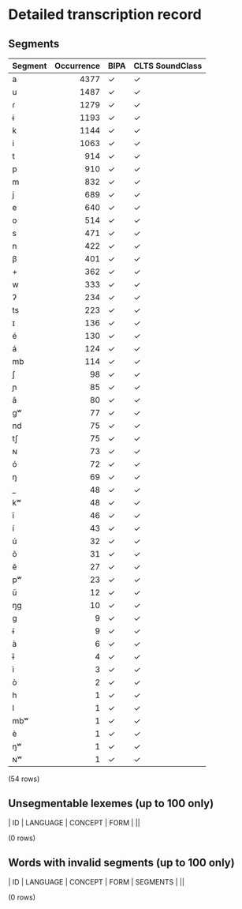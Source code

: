 
# Detailed transcription record

## Segments

| Segment | Occurrence | BIPA | CLTS SoundClass |
|:----------|-------------:|:-------|:------------------|
| a | 4377 | ✓ | ✓ |
| u | 1487 | ✓ | ✓ |
| ɾ | 1279 | ✓ | ✓ |
| ɨ | 1193 | ✓ | ✓ |
| k | 1144 | ✓ | ✓ |
| i | 1063 | ✓ | ✓ |
| t | 914 | ✓ | ✓ |
| p | 910 | ✓ | ✓ |
| m | 832 | ✓ | ✓ |
| j | 689 | ✓ | ✓ |
| e | 640 | ✓ | ✓ |
| o | 514 | ✓ | ✓ |
| s | 471 | ✓ | ✓ |
| n | 422 | ✓ | ✓ |
| β | 401 | ✓ | ✓ |
| + | 362 | ✓ | ✓ |
| w | 333 | ✓ | ✓ |
| ʔ | 234 | ✓ | ✓ |
| ts | 223 | ✓ | ✓ |
| ɪ | 136 | ✓ | ✓ |
| é | 130 | ✓ | ✓ |
| á | 124 | ✓ | ✓ |
| mb | 114 | ✓ | ✓ |
| ʃ | 98 | ✓ | ✓ |
| ɲ | 85 | ✓ | ✓ |
| ã | 80 | ✓ | ✓ |
| gʷ | 77 | ✓ | ✓ |
| nd | 75 | ✓ | ✓ |
| tʃ | 75 | ✓ | ✓ |
| ɴ | 73 | ✓ | ✓ |
| ó | 72 | ✓ | ✓ |
| ŋ | 69 | ✓ | ✓ |
| _ | 48 | ✓ | ✓ |
| kʷ | 48 | ✓ | ✓ |
| ĩ | 46 | ✓ | ✓ |
| í | 43 | ✓ | ✓ |
| ú | 32 | ✓ | ✓ |
| õ | 31 | ✓ | ✓ |
| ẽ | 27 | ✓ | ✓ |
| pʷ | 23 | ✓ | ✓ |
| ũ | 12 | ✓ | ✓ |
| ŋg | 10 | ✓ | ✓ |
| g | 9 | ✓ | ✓ |
| ɨ́ | 9 | ✓ | ✓ |
| à | 6 | ✓ | ✓ |
| ɨ̃ | 4 | ✓ | ✓ |
| ì | 3 | ✓ | ✓ |
| ò | 2 | ✓ | ✓ |
| h | 1 | ✓ | ✓ |
| l | 1 | ✓ | ✓ |
| mbʷ | 1 | ✓ | ✓ |
| è | 1 | ✓ | ✓ |
| ŋʷ | 1 | ✓ | ✓ |
| ɴʷ | 1 | ✓ | ✓ |

(54 rows)



## Unsegmentable lexemes (up to 100 only)

| ID | LANGUAGE | CONCEPT | FORM |
||

(0 rows)



## Words with invalid segments (up to 100 only)

| ID | LANGUAGE | CONCEPT | FORM | SEGMENTS |
||

(0 rows)


